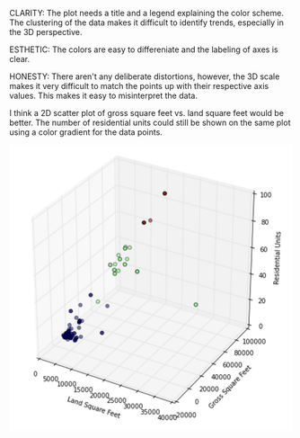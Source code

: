 CLARITY: The plot needs a title and a legend explaining the color scheme. The clustering of the data makes it difficult to identify trends, especially in the 3D perspective.

ESTHETIC: The colors are easy to differeniate and the labeling of axes is clear.

HONESTY: There aren't any deliberate distortions, however, the 3D scale makes it very difficult to match the points up with their respective axis values. This makes it easy to misinterpret the data.

I think a 2D scatter plot of gross square feet vs. land square feet would be better. The number of residential units could still be shown on the same plot using a color gradient for the data points.

![text](plot_cindyliu686.png)
